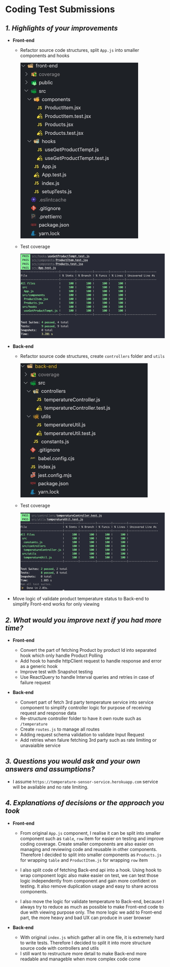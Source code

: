 # Coding Test Submissions

## _1. Highlights of your improvements_

- **Front-end**

  - Refactor source code structures, split `App.js` into smaller components and hooks

    ![Image](./screenshots/FE_structures.jpg)

  - Test coverage

    ![Image](./screenshots/FE-test-coverage.jpg)

- **Back-end**

  - Refactor source code structures, create `controllers` folder and `utils`

    ![Image](./screenshots/BE_structures.jpg)

  - Test coverage

    ![Image](./screenshots/BE-test-coverage.jpg)

- Move logic of validate product temperature status to Back-end to simplify Front-end works for only viewing

## _2. What would you improve next if you had more time?_

- **Front-end**

  - Convert the part of fetching Product by product Id into separated hook which only handle Product Polling
  - Add hook to handle httpClient request to handle response and error as a generic hook
  - Improve test with Snapshot testing
  - Use ReactQuery to handle Interval queries and retries in case of failure request

- **Back-end**
  - Convert part of fetch 3rd party temperature service into service component to simplify controller logic for purpose of receiving request and response data
  - Re-structure controller folder to have it own route such as `/temperature`
  - Create `routes.js` to manage all routes
  - Adding request schema validation to validate Input Request
  - Add retries when falure fetching 3rd party such as rate limiting or unavaialble service

## _3. Questions you would ask and your own answers and assumptions?_

- I assume `https://temperature-sensor-service.herokuapp.com` service will be available and no rate limiting.

## _4. Explanations of decisions or the approach you took_

- **Front-end**
  - From original `App.js` component, I realise it can be split into smaller component such as `table`, `row` item for easier on testing and improve coding coverage. Create smaller components are also easier on managing and reviewing code and reusable in other components. Therefore I decided to split into smaller components as `Products.js` for wrapping `table` and `ProductItem.js` for wrapping `row` item
  
  - I also split code of fetching Back-end api into a hook. Using hook to wrap component logic also make easier on test, we can test those logic independently from component and gain more confident on testing. It also remove duplication usage and easy to share across components.

  - I also move the logic for validate temperature to Back-end, because I always try to reduce as much as possible to make Front-end code to due with viewing purpose only. The more logic we add to Front-end part, the more heavy and bad UX can produce in user browser

- **Back-end**

  - With original `index.js` which gather all in one file, it is extremely hard to write tests. Therefore I decided to split it into more structure source code with controllers and utils
  - I still want to restructure more detail to make Back-end more readable and manageble when more complex code come